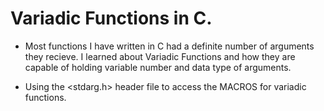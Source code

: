 # Variadic Functions in C.

* Most functions I have written in C had a definite number of arguments they recieve. I learned about Variadic Functions and how they are capable of holding variable number and data type of arguments.

* Using the <stdarg.h> header file to access the MACROS for variadic functions.
